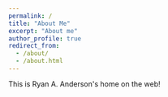 ```yaml
---
permalink: /
title: "About Me"
excerpt: "About me"
author_profile: true
redirect_from: 
  - /about/
  - /about.html
---
```


This is Ryan A. Anderson's home on the web!

